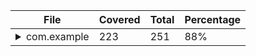 | File                                                                                           | Covered | Total | Percentage |
|------------------------------------------------------------------------------------------------|---------|-------|------------|
| <details><summary>com.example</summary><p style="text-align:center">example.java</p></details> | 223     | 251   | 88%        |
